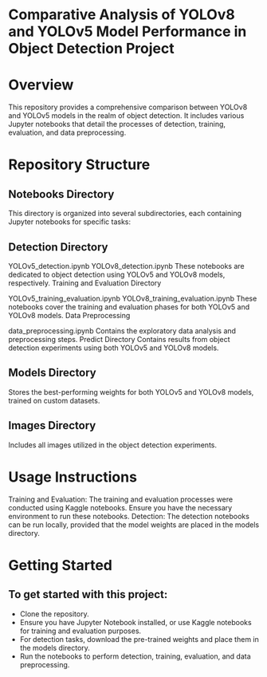 # Comparative Analysis of YOLOv8 and YOLOv5 Model Performance in Object Detection Project
 
# Overview

This repository provides a comprehensive comparison between YOLOv8 and YOLOv5 models in the realm of object detection. It includes various Jupyter notebooks that detail the processes of detection, training, evaluation, and data preprocessing.

# Repository Structure

## Notebooks Directory
This directory is organized into several subdirectories, each containing Jupyter notebooks for specific tasks:

## Detection Directory

YOLOv5_detection.ipynb
YOLOv8_detection.ipynb
These notebooks are dedicated to object detection using YOLOv5 and YOLOv8 models, respectively.
Training and Evaluation Directory

YOLOv5_training_evaluation.ipynb
YOLOv8_training_evaluation.ipynb
These notebooks cover the training and evaluation phases for both YOLOv5 and YOLOv8 models.
Data Preprocessing

data_preprocessing.ipynb
Contains the exploratory data analysis and preprocessing steps.
Predict Directory
Contains results from object detection experiments using both YOLOv5 and YOLOv8 models.
## Models Directory
Stores the best-performing weights for both YOLOv5 and YOLOv8 models, trained on custom datasets.
## Images Directory
Includes all images utilized in the object detection experiments.
# Usage Instructions

Training and Evaluation: The training and evaluation processes were conducted using Kaggle notebooks. Ensure you have the necessary environment to run these notebooks.
Detection: The detection notebooks can be run locally, provided that the model weights are placed in the models directory.

# Getting Started

## To get started with this project:

- Clone the repository.
- Ensure you have Jupyter Notebook installed, or use Kaggle notebooks for training and evaluation purposes.
- For detection tasks, download the pre-trained weights and place them in the models directory.
- Run the notebooks to perform detection, training, evaluation, and data preprocessing.

